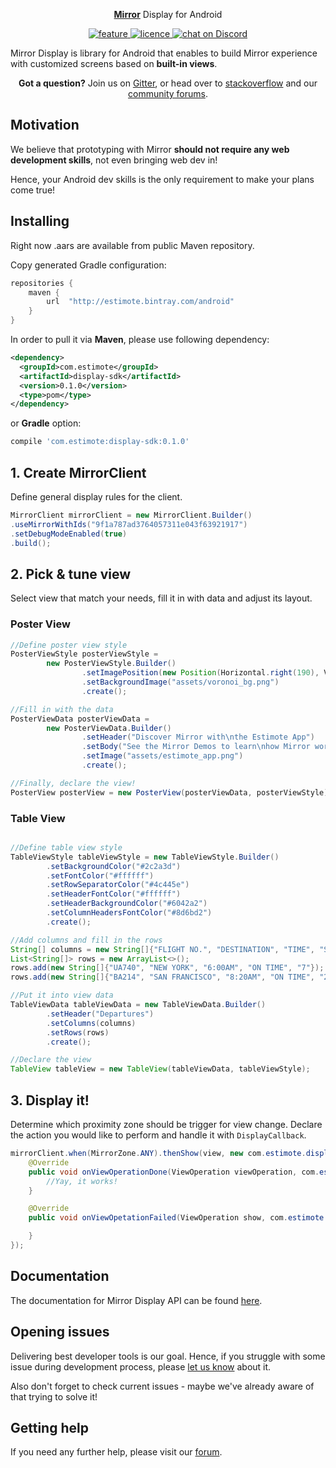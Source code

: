 
<p align="center">
    <a href="http://blog.estimote.com/post/150398268230/launching-estimote-mirror-the-worlds-first"><b>Mirror</b></a> Display for Android
</p>
<p align="center">
    <a href="https://estimote.canny.io/mirror-display">
        <img src="https://img.shields.io/badge/feature%20request-canny.io-blue.svg"
             alt="feature">
    </a>
    <a href="https://opensource.org/licenses/MIT">
        <img src="https://img.shields.io/badge/License-MIT-yellow.svg" alt="licence">
    </a>
    <a href="https://discord.gg/HjJCwm5">
        <img src="https://img.shields.io/discord/308323056592486420.svg"
             alt="chat on Discord">
    </a>
</p>

Mirror Display is library for Android that enables to build Mirror experience with customized screens based on **built-in views**.

<p align="center">
<a><b>Got a question?</b> Join us on <a href="https://gitter.im/Estimote-Mirror-Display/Lobby">Gitter</a>, or head over to <a href="http://stackoverflow.com/questions/tagged/estimote">stackoverflow</a> and our <a href="https://forums.estimote.com">community forums</a>.</a>
</p>

## Motivation
We believe that prototyping with Mirror **should not require any web development skills**, not even bringing web dev in!

Hence, your Android dev skills is the only requirement to make your plans come true!
## Installing

Right now .aars are available from public Maven repository.

Copy generated Gradle configuration:

```gradle
repositories {
    maven {
        url  "http://estimote.bintray.com/android"
    }
}
```

In order to pull it via **Maven**, please use following dependency:

```xml
<dependency>
  <groupId>com.estimote</groupId>
  <artifactId>display-sdk</artifactId>
  <version>0.1.0</version>
  <type>pom</type>
</dependency>
```

or **Gradle** option:

```gradle
compile 'com.estimote:display-sdk:0.1.0'
```

## 1. Create MirrorClient

Define general display rules for the client.
```java
MirrorClient mirrorClient = new MirrorClient.Builder()
.useMirrorWithIds("9f1a787ad3764057311e043f63921917")
.setDebugModeEnabled(true)
.build();
```


## 2. Pick & tune view

Select view that match your needs, fill it in with data and adjust its layout.

### Poster View
```java
//Define poster view style
PosterViewStyle posterViewStyle =
        new PosterViewStyle.Builder()
                .setImagePosition(new Position(Horizontal.right(190), Vertical.top(5)))
                .setBackgroundImage("assets/voronoi_bg.png")
                .create();

//Fill in with the data
PosterViewData posterViewData =
        new PosterViewData.Builder()
                .setHeader("Discover Mirror with\nthe Estimote App")
                .setBody("See the Mirror Demos to learn\nhow Mirror works and what you\ncan use it for.")
                .setImage("assets/estimote_app.png")
                .create();

//Finally, declare the view!
PosterView posterView = new PosterView(posterViewData, posterViewStyle);
```

### Table View

```java

//Define table view style
TableViewStyle tableViewStyle = new TableViewStyle.Builder()
        .setBackgroundColor("#2c2a3d")
        .setFontColor("#ffffff")
        .setRowSeparatorColor("#4c445e")
        .setHeaderFontColor("#ffffff")
        .setHeaderBackgroundColor("#6042a2")
        .setColumnHeadersFontColor("#8d6bd2")
        .create();

//Add columns and fill in the rows       
String[] columns = new String[]{"FLIGHT NO.", "DESTINATION", "TIME", "STATUS", "GATE"};
List<String[]> rows = new ArrayList<>();
rows.add(new String[]{"UA740", "NEW YORK", "6:00AM", "ON TIME", "7"});
rows.add(new String[]{"BA214", "SAN FRANCISCO", "8:20AM", "ON TIME", "22"});

//Put it into view data
TableViewData tableViewData = new TableViewData.Builder()
        .setHeader("Departures")
        .setColumns(columns)
        .setRows(rows)
        .create();

//Declare the view
TableView tableView = new TableView(tableViewData, tableViewStyle);
```

## 3. Display it!
Determine which proximity zone should be trigger for view change. Declare the action you would like to perform and handle it with `DisplayCallback`.

```java
mirrorClient.when(MirrorZone.ANY).thenShow(view, new com.estimote.display.client.DisplayCallback() {
    @Override
    public void onViewOperationDone(ViewOperation viewOperation, com.estimote.display.view.View view) {
        //Yay, it works!
    }

    @Override
    public void onViewOpetationFailed(ViewOperation show, com.estimote.display.view.View view, String message) {

    }
});

```

## Documentation
The documentation for Mirror Display API can be found [here](https://github.com/Estimote/Android-Mirror-SDK/blob/abiela/display_sdk/MirrorDisplaySDK/mirror-display-sdk-0.1.0-javadoc.jar).

## Opening issues
Delivering best developer tools is our goal. Hence, if you struggle with some issue during development process, please [let us know](https://github.com/Estimote/Android-Mirror-SDK/issues) about it.

Also don't forget to check current issues - maybe we've already aware of that trying to solve it!

## Getting help
If you need any further help, please visit our [forum](https://forums.estimote.com/).
